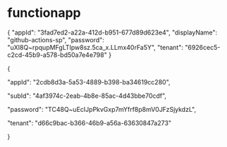 # functionapp

{
  "appId": "3fad7ed2-a22a-412d-b951-677d89d623e4",
  "displayName": "github-actions-sp",
  "password": "uXI8Q~rpqupMFgLTIpw8sz.5ca_x.LLmx40rFa5Y",
  "tenant": "6926cec5-c2cd-45b9-a578-bd50a7e4e798"
}

{

  "appId": "2cdb8d3a-5a53-4889-b398-ba34619cc280",

  "subId": "4af3974c-2eab-4b8e-85ac-4d43bbe70cdf",

  "password": "TC48Q~uEcIJpPkvGxp7mYfrf8p8mV0JFzSjykdzL",

  "tenant": "d66c9bac-b366-46b9-a56a-63630847a273"

}
 
